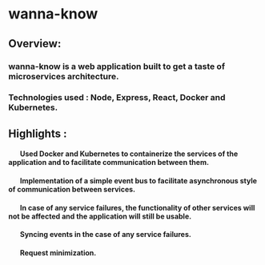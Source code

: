 # wanna-know
## Overview:
### wanna-know is a web application built to get a taste of microservices architecture.
### Technologies used : Node, Express, React, Docker and Kubernetes.
## Highlights : 
####  &nbsp;&nbsp;&nbsp;&nbsp;&nbsp;&nbsp; Used Docker and Kubernetes to containerize the services of the application and to facilitate communication between them.
####  &nbsp;&nbsp;&nbsp;&nbsp;&nbsp;&nbsp; Implementation of a simple event bus to facilitate asynchronous style of communication between services.
####  &nbsp;&nbsp;&nbsp;&nbsp;&nbsp;&nbsp; In case of any service failures, the functionality of other services will not be affected and the application will still be usable.
####  &nbsp;&nbsp;&nbsp;&nbsp;&nbsp;&nbsp; Syncing events in the case of any service failures.
####  &nbsp;&nbsp;&nbsp;&nbsp;&nbsp;&nbsp; Request minimization.

